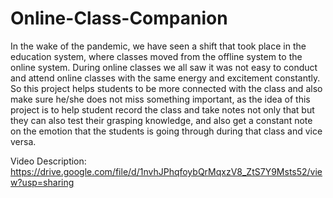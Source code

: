 # Online-Class-Companion
In the wake of the pandemic, we have seen a shift that took place in the education system, where classes moved from the offline system to the online system. During online classes we all saw it was not easy to conduct and attend online classes  with the same energy and excitement constantly. So this project helps students to be more connected with the class and also make sure he/she does not miss something important, as the idea of this project is to help student record the class and take notes not only that but they can also test their grasping knowledge, and also get a constant note on the emotion that the students is going through during that class and vice versa.


Video Description: https://drive.google.com/file/d/1nvhJPhqfoybQrMqxzV8_ZtS7Y9Msts52/view?usp=sharing
